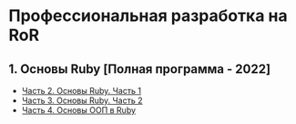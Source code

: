 # Профессиональная разработка на RoR

## 1. Основы Ruby [Полная программа - 2022]

- [Часть 2. Основы Ruby. Часть 1](https://github.com/nayls-thinknetica-41/part_2__ruby_basics__part_1)
- [Часть 3. Основы Ruby. Часть 2](https://github.com/nayls-thinknetica-41/part_3__ruby_basics__part_2)
- [Часть 4. Основы ООП в Ruby](https://github.com/nayls-thinknetica-41/part_4__fundamentals_of_oop_in_ruby)
